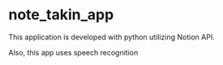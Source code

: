 # note_takin_app
This application is developed with python utilizing Notion API.

Also, this app uses speech recognition 
